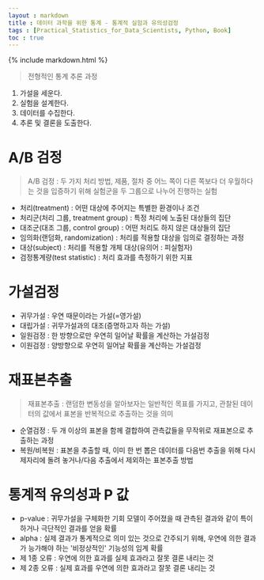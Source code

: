 ```yaml
---
layout : markdown
title : 데이터 과학을 위한 통계 - 통계적 실험과 유의성검정
tags : [Practical_Statistics_for_Data_Scientists, Python, Book]
toc : true
---
```

{% include markdown.html %}

> 전형적인 통계 추론 과정

1. 가설을 세운다.
2. 실험을 설계한다.
3. 데이터를 수집한다.
4. 추론 및 결론을 도출한다.

# A/B 검정

> A/B 검정 : 두 가지 처리 방법, 제품, 절차 중 어느 쪽이 다른 쪽보다 더 우월하다는 것을 입증하기 위해 실험군을 두 그룹으로 나누어 진행하는 실험

- 처리(treatment) : 어떤 대상에 주어지는 특별한 환경이나 조건
- 처리군(처리 그룹, treatment group) : 특정 처리에 노출된 대상들의 집단
- 대조군(대조 그룹, control group) : 어떤 처리도 하지 않은 대상들의 집단
- 임의화(랜덤화, randomization) : 처리를 적용할 대상을 임의로 결정하는 과정
- 대상(subject) : 처리를 적용할 개체 대상(유의어 : 피실험자)
- 검정통계량(test statistic) : 처리 효과를 측정하기 위한 지표

# 가설검정

- 귀무가설 : 우연 때문이라는 가설(=영가설)
- 대립가설 : 귀무가설과의 대조(증명하고자 하는 가설)
- 일원검정 : 한 방향으로만 우연히 일어날 확률을 계산하는 가설검정
- 이원검정 : 양방향으로 우연히 일어날 확률을 계산하는 가설검정

# 재표본추출

> 재표본추출 : 랜덤한 변동성을 알아보자는 일반적인 목표를 가지고, 관찰된 데이터의 값에서 표본을 반복적으로 추출하는 것을 의미

- 순열검정 : 두 개 이상의 표본을 함께 결합하여 관측값들을 무작위로 재표본으로 추출하는 과정
- 복원/비복원 : 표본을 추출할 때, 이미 한 번 뽑은 데이터를 다음번 추출을 위해 다시 제자리에 돌려 놓거나/다음 추출에서 제외하는 표본추출 방법

# 통계적 유의성과 P 값

- p-value : 귀무가설을 구체화한 기회 모델이 주어졌을 때 관측된 결과와 같이 특이하거나 극단적인 결과를 얻을 확률
- alpha : 실제 결과가 통계적으로 의미 있는 것으로 간주되기 위해, 우연에 의한 결과가 능가해야 하는 '비정상적인' 기능성의 임계 확률
- 제 1종 오류 : 우연에 의한 효과를 실제 효과라고 잘못 결론 내리는 것
- 제 2종 오류 : 실제 효과를 우연에 의한 효과라고 잘못 결론 내리는 것
